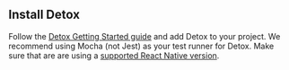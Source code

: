 ## Install Detox

Follow the [Detox Getting Started guide](https://github.com/wix/Detox/blob/master/docs/Introduction.GettingStarted.md) and add Detox to your project.
We recommend using Mocha (not Jest) as your test runner for Detox.
Make sure that are are using a [supported React Native version](https://github.com/wix/Detox/#react-native).
